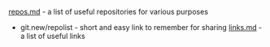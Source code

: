 [repos.md](./repos.md) - a list of useful repositories for various purposes
- git.new/repolist - short and easy link to remember for sharing
[links.md](./links.md) - a list of useful links
